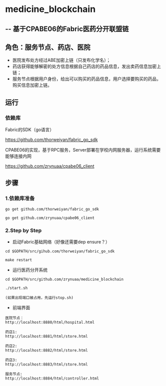 # medicine_blockchain
## 		-- 基于CPABE06的Fabric医药分开联盟链

## 角色：服务节点、药店、医院

* 医院发布处方经过ABE加密上链（只发布化学名）；
* 药店获得能够解密的处方信息根据自己药店的药品信息，发出卖药信息加密上链；
* 服务节点根据用户身份，给出可以购买的药品信息，用户选择要购买的药品，购买信息加密上链。



## 运行

### 依赖库

Fabric的SDK（go语言）

https://github.com/thorweiyan/fabric_go_sdk

CPABE06的实现，基于RPC服务，Server部署在学校内网服务器，运行系统需要能够连接内网

https://github.com/zrynuaa/cpabe06_client



## 步骤

### 1.依赖库准备

```
go get github.com/thorweiyan/fabric_go_sdk

go get github.com/zrynuaa/cpabe06_client
```

### 2.Step by Step

* 启动Fabric基础网络（好像还需要dep ensure？）

```
cd $GOPATH/src/gihub.com/thorweiyan/fabric_go_sdk

make restart
```

* 运行医药分开系统

```
cd $GOPATH/src/github.com/zrynuaa/medicine_blockchain

./start.sh

(如果出现端口被占用，先运行stop.sh)
```

* 前端界面

```
医院节点：
http://localhost:8880/html/hospital.html

药店1:
http://localhost:8881/html/store.html

药店2:
http://localhost:8882/html/store.html

药店3:
http://localhost:8883/html/store.html

服务节点:
http://localhost:8884/html/controller.html
```

